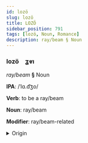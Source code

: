 ```yaml
---
id: lozö
slug: lozö
title: LOZÖ
sidebar_position: 791
tags: [lozö, Noun, Romance]
description: ray/beam § Noun
---
```


### lozö&emsp;<span kind="abugida">ʓⱴı</span>

*ray/beam* **§** Noun

**IPA**: /ˈlɑ.d͡ʒo/

**Verb**: to be a ray/beam

**Noun**: ray/beam

**Modifier**: ray/beam-related

<details>
    <summary>Origin</summary>
    Italian raggio /ˈrad.d͡ʒo/<br/>
    <em>Romance Language Family</em>
</details>